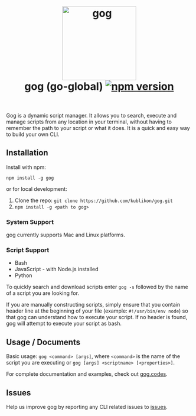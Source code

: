 <h1 align="center">
	<img src="https://raw.githubusercontent.com/kublikon/gog/master/img/gog.png" alt="gog" width="200">
	<br>
	gog (go-global)
  <a href="https://npmjs.org/package/gog">
    <img src="https://img.shields.io/npm/v/gog.svg" alt="npm version">
  </a>
	<br>
	<br>
</h1>

Gog is a dynamic script manager. It allows you to search, execute and manage scripts from any location in your terminal, without having to remember the path to your script or what it does. It is a quick and easy way to build your own CLI.


## Installation
Install with npm:

```
npm install -g gog
```

or for local development:

1. Clone the repo: `git clone https://github.com/kublikon/gog.git`
2. `npm install -g <path to gog>`


### System Support
gog currently supports Mac and Linux platforms.


### Script Support

* Bash
* JavaScript - with Node.js installed
* Python

To quickly search and download scripts enter `gog -s` followed by the name of a script you are looking for.

If you are manually constructing scripts, simply ensure that you contain header line at the beginning of your file (example: `#!/usr/bin/env node`) so that gog can understand how to execute your script. If no header is found, gog will attempt to execute your script as bash.


## Usage / Documents
Basic usage: `gog <command> [args]`, where `<command>` is the name of the script you are executing or `gog [args] <scriptname> [<properties>]`.

For complete documentation and examples, check out [gog.codes](https://gog.codes/documents).

## Issues
Help us improve gog by reporting any CLI related issues to [issues](https://github.com/kublikon/gog/issues).
